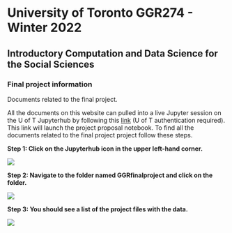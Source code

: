 # University of Toronto GGR274 - Winter 2022

## Introductory Computation and Data Science for the Social Sciences 

### Final project information

Documents related to the final project.

All the documents on this website can pulled into a live Jupyter session on the U of T Jupyterhub by following this [link](https://jupyter.utoronto.ca/hub/user-redirect/git-pull?repo=https%3A%2F%2Fgithub.com%2FUofTCompDSci%2FGGRfinalproject&urlpath=tree%2FGGRfinalproject%2Fprojectproposal.ipynb&branch=main) (U of T authentication required).  This link will launch the project proposal notebook. To find all the documents related to the final project project follow these steps.


**Step 1: Click on the Jupyterhub icon in the upper left-hand corner.**

![](jhclickhere.png)


**Step 2: Navigate to the folder named GGRfinalproject and click on the folder.**

![](jhclik2.png)

**Step 3: You should see a list of the project files with the data.**

![](ggrjhfiles.png)
